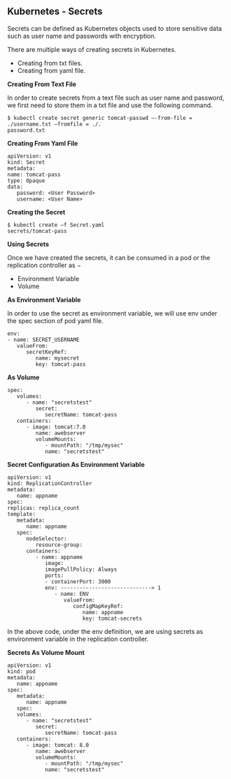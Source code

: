 ## **Kubernetes - Secrets**

Secrets can be defined as Kubernetes objects used to store sensitive data such as user name and passwords with encryption.

There are multiple ways of creating secrets in Kubernetes.

  - Creating from txt files.
  - Creating from yaml file.

**Creating From Text File**

In order to create secrets from a text file such as user name and password, we first need to store them in a txt file and use the following command.

```
$ kubectl create secret generic tomcat-passwd –-from-file = ./username.txt –fromfile = ./.
password.txt
```

**Creating From Yaml File**

```
apiVersion: v1
kind: Secret
metadata:
name: tomcat-pass
type: Opaque
data:
   password: <User Password>
   username: <User Name>
```

**Creating the Secret**

```
$ kubectl create –f Secret.yaml
secrets/tomcat-pass
```

**Using Secrets**

Once we have created the secrets, it can be consumed in a pod or the replication controller as −

  - Environment Variable
  - Volume

**As Environment Variable**

In order to use the secret as environment variable, we will use env under the spec section of pod yaml file.

```
env:
- name: SECRET_USERNAME
   valueFrom:
      secretKeyRef:
         name: mysecret
         key: tomcat-pass
```

**As Volume**

```
spec:
   volumes:
      - name: "secretstest"
         secret:
            secretName: tomcat-pass
   containers:
      - image: tomcat:7.0
         name: awebserver
         volumeMounts:
            - mountPath: "/tmp/mysec"
            name: "secretstest"
```

**Secret Configuration As Environment Variable**

```
apiVersion: v1
kind: ReplicationController
metadata:
   name: appname
spec:
replicas: replica_count
template:
   metadata:
      name: appname
   spec:
      nodeSelector:
         resource-group:
      containers:
         - name: appname
            image:
            imagePullPolicy: Always
            ports:
            - containerPort: 3000
            env: -----------------------------> 1
               - name: ENV
                  valueFrom:
                     configMapKeyRef:
                        name: appname
                        key: tomcat-secrets
```

In the above code, under the env definition, we are using secrets as environment variable in the replication controller.

**Secrets As Volume Mount**

```
apiVersion: v1
kind: pod
metadata:
   name: appname
spec:
   metadata:
      name: appname
   spec:
   volumes:
      - name: "secretstest"
         secret:
            secretName: tomcat-pass
   containers:
      - image: tomcat: 8.0
         name: awebserver
         volumeMounts:
            - mountPath: "/tmp/mysec"
            name: "secretstest"
```

